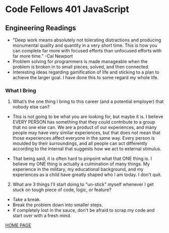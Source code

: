 # Code Fellows 401 JavaScript

## Engineering Readings

- "Deep work means absolutely not tolerating distractions and producing monumental quality and quantity in a very short time. This is how you can complete far more with focused efforts than unfocused efforts with far more time." -Cal Newport
- Problem solving for programmers is made manageable when the problem is broken in to small pieces, solved, and then connected.
- Interesting ideas regarding gamification of life and sticking to a plan to achieve the larger goal. I have done this to some regard my whole life.

### What I Bring

1. What’s the one thing I bring to this career (and a potential employer) that nobody else can?

- This is not going to be what you are looking for, but maybe it is. I believe EVERY PERSON has something that they could contribute to a group that no one else can. We are a product of our experiences, and many people may have very similar experiences, but that does not mean that those experiences affect everyone in the same way. Every person is moulded by their surroundings, and all people can act differently according to the internal that suggests how we act to external stimulus.

- That being said, it is often hard to pinpoint what that ONE thing is. I believe my ONE thing is actually a culmination of many things. My experience in the military, my educational background, and my experiences as a child have greatly shaped who I am today. I don't quit.

2. What are 3 things I’ll start doing to “un-stick” myself whenever I get stuck on tough piece of code, logic, or feature?

- Take a break.
- Break the problem down into smaller steps.
- If completely lost in the sauce, don't be afraid to scrap my code and start over with a fresh mind.

[HOME PAGE](https://getullrichordietrying.github.io/reading-notes/)
